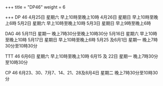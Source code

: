 +++
title = "DP46"
weight = 6

+++
DP 46
4月25日 星期六 早上10時至晚上10時
4月26日 星期日 早上10時至晚上6時
5月2日 星期六  早上10時至晚上10時
5月3日 星期日 早上9時至晚上6時

DAG 46
5月11日 星期一 晚上7時30分至晚上10時30分
5月16日 星期六 早上10時至晚上10時
5月17日 星期日 早上10時至晚上6時
5月25 及6月1日 星期一 晚上7時30分至10時30分

TTT 46
6月6日 星期六 早上10時至晚上10時
6月15 及 22日 星期一 晚上7時30分至10時30分
    
CP 46
6月23、30、7月7、14、21、28及8月4日 星期二 晚上7時30分至10時30分